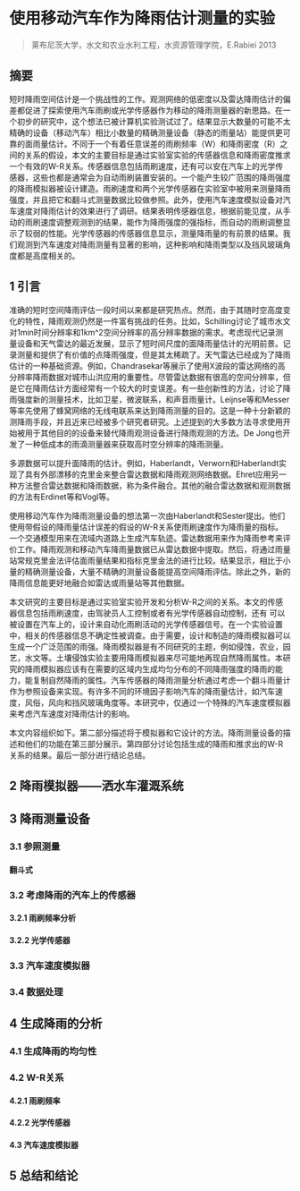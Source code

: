 # 使用移动汽车作为降雨估计测量的实验
> 莱布尼茨大学，水文和农业水利工程，水资源管理学院，E.Rabiei  2013
## 摘要
短时降雨空间估计是一个挑战性的工作。观测网络的低密度以及雷达降雨估计的偏差都促进了探索使用汽车雨刷或光学传感器作为移动的降雨测量器的新思路。在一个初步的研究中，这个想法已被计算机实验测试过了。结果显示大数量的可能不太精确的设备（移动汽车）相比小数量的精确测量设备（静态的雨量站）能提供更可靠的面雨量估计。不同于一个有着任意误差的雨刷频率（W）和降雨密度（R）之间的关系的假设，本文的主要目标是通过实验室实验的传感器信息和降雨密度推求一个有效的W-R关系。传感器信息包括雨刷速度，还有可以安在汽车上的光学传感器，这些也都是通常会为自动雨刷装置安装的。一个能产生较广范围的降雨强度的降雨模拟器被设计建造。雨刷速度和两个光学传感器在实验室中被用来测量降雨强度，并且把它和翻斗式测量数据比较做参照。此外，使用汽车速度模拟设备对汽车速度对降雨估计的效果进行了调研。结果表明传感器信息，根据前能见度，从手动的雨刷速度调整观测到的结果，能作为降雨强度的强指标，而自动的雨刷调整显示了较弱的性能。光学传感器的传感器信息显示，测量降雨量的有前景的结果。我们观测到汽车速度对降雨测量有显著的影响，这种影响和降雨类型以及挡风玻璃角度都是高度相关的。
## 1 引言
准确的短时空间降雨评估一段时间以来都是研究热点。然而，由于其随时空高度变化的特性，降雨观测仍然是一件富有挑战的任务。比如，Schilling讨论了城市水文对1min时间分辨率和1km^2空间分辨率的高分辨率数据的需求。考虑现代记录测量设备和天气雷达的最近发展，显示了短时间尺度的面降雨量估计的光明前景。记录测量和提供了有价值的点降雨强度，但是其太稀疏了。天气雷达已经成为了降雨估计的一种基础资源。例如，Chandrasekar等展示了使用X波段的雷达网络的高分辨率降雨数据对城市山洪应用的重要性。尽管雷达数据有很高的空间分辨率，但是它在降雨估计方面经常有一个较大的时变误差。有一些创新性的方法，讨论了降雨强度新的测量技术，比如卫星，微波联系，和声音雨量计。Leijnse等和Messer等率先使用了蜂窝网络的无线电联系来达到降雨测量的目的。这是一种十分新颖的测降雨手段，并且近来已经被多个研究者研究。上述提到的大多数方法寻求使用开始被用于其他目的的设备来替代降雨观测设备进行降雨观测的方法。De Jong也开发了一种低成本的雨滴测量器来获取高时空分辨率的降雨测量。

多源数据可以提升面降雨的估计。例如，Haberlandt，Verworn和Haberlandt实现了具有外部漂移的克里金来整合雷达数据和降雨观测网络数据。Ehret应用另一种方法整合雷达数据和降雨数据，称为条件融合。其他的融合雷达数据和观测数据的方法有Erdinet等和Vogl等。

使用移动汽车作为降雨测量设备的想法第一次由Haberlandt和Sester提出。他们使用带假设的降雨量估计误差的假设的W-R关系使雨刷速度作为降雨量的指标。一个交通模型用来在流域内道路上生成汽车轨迹。雷达数据用来作为降雨参考来评价工作。降雨观测和移动汽车降雨量数据已从雷达数据中提取。然后，将通过雨量站常规克里金法评估面雨量结果和指标克里金法的进行比较。结果显示，相比于小量的精确测量设备，大量不精确的测量设备能提高空间降雨评估。除此之外，新的降雨信息能更好地融合如雷达或雨量站等其他数据。

本文研究的主要目标是通过实验室实验开发和分析W-R之间的关系。本文的传感器信息包括雨刷速度，由驾驶员人工控制或者有光学传感器自动控制，还有
可以被设置在汽车上的，设计来自动化雨刷活动的光学传感器信号。在一个实验设置中，相关的传感器信息不确定性被调查。由于需要，设计和制造的降雨模拟器可以生成一个广泛范围的雨强。降雨模拟器是有不同研究的主题，例如侵蚀，农业，园艺，水文等。土壤侵蚀实验主要用降雨模拟器来尽可能地再现自然降雨属性。本研究的降雨模拟器应该有在需要的区域内生成均匀分布的不同降雨强度的降雨的能力，能复制自然降雨的属性。汽车传感器的降雨测量分析通过考虑一个翻斗雨量计作为参照设备来实现。有许多不同的环境因子影响汽车的降雨量估计，如汽车速度，风俗，风向和挡风玻璃角度等。本研究中，仅通过一个特殊的汽车速度模拟器来考虑汽车速度对降雨估计的影响。

本文内容组织如下。第二部分描述将于模拟器和它设计的方法。降雨测量设备的描述和他们的功能在第三部分展示。第四部分讨论包括生成的降雨和推求出的W-R关系的结果。最后一部分进行结论总结。

## 2 降雨模拟器——洒水车灌溉系统

## 3 降雨测量设备

### 3.1 参照测量
#### 翻斗式

### 3.2 考虑降雨的汽车上的传感器

#### 3.2.1 雨刷频率分析
#### 3.2.2 光学传感器

### 3.3 汽车速度模拟器

### 3.4 数据处理

## 4 生成降雨的分析

### 4.1 生成降雨的均匀性

### 4.2 W-R关系
#### 4.2.1 雨刷频率
#### 4.2.2 光学传感器
#### 4.3 汽车速度模拟器

## 5 总结和结论
